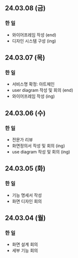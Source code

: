 ## 24.03.08 (금)

### 한 일

- 와이어프레임 작성 (end)
- 디자인 시스템 구성 (ing)

## 24.03.07 (목)

### 한 일

- 서비스명 확정: 아트체인
- user diagram 작성 및 회의 (end)
- 와이어프레임 작성 (ing)

## 24.03.06 (수)

### 한 일

- 전문가 리뷰
- 화면정의서 작성 및 회의 (ing)
- use diagram 작성 및 회의 (ing)

## 24.03.05 (화)

### 한 일

- 기능 명세서 작성
- 화면 디자인 회의

## 24.03.04 (월)

### 한 일

- 화면 설계 회의
- 세부 기능 회의
